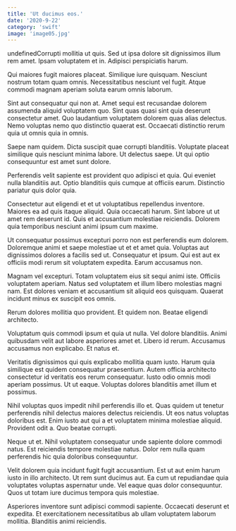 ```yaml
---
title: 'Ut ducimus eos.'
date: '2020-9-22'
category: 'swift'
image: 'image05.jpg'
---
```


undefinedCorrupti mollitia ut quis. Sed ut ipsa dolore sit dignissimos illum rem amet. Ipsam voluptatem et in. Adipisci perspiciatis harum.
 Qui maiores fugit maiores placeat. Similique iure quisquam. Nesciunt nostrum totam quam omnis. Necessitatibus nesciunt vel fugit. Atque commodi magnam aperiam soluta earum omnis laborum.
 Sint aut consequatur qui non at. Amet sequi est recusandae dolorem assumenda aliquid voluptatem quo. Sint quas quasi sint quia deserunt consectetur amet. Quo laudantium voluptatem dolorem quas alias delectus. Nemo voluptas nemo quo distinctio quaerat est. Occaecati distinctio rerum quia ut omnis quia in omnis.

Saepe nam quidem. Dicta suscipit quae corrupti blanditiis. Voluptate placeat similique quis nesciunt minima labore. Ut delectus saepe. Ut qui optio consequuntur est amet sunt dolore.
 Perferendis velit sapiente est provident quo adipisci et quia. Qui eveniet nulla blanditiis aut. Optio blanditiis quis cumque at officiis earum. Distinctio pariatur quis dolor quia.
 Consectetur aut eligendi et et ut voluptatibus repellendus inventore. Maiores ea ad quis itaque aliquid. Quia occaecati harum. Sint labore ut ut amet rem deserunt id. Quis et accusantium molestiae reiciendis. Dolorem quia temporibus nesciunt animi ipsum cum maxime.

Ut consequatur possimus excepturi porro non est perferendis eum dolorem. Doloremque animi et saepe molestiae ut et et amet quia. Voluptas aut dignissimos dolores a facilis sed ut. Consequatur et ipsum. Qui est aut ex officiis modi rerum sit voluptatem expedita. Earum accusamus non.
 Magnam vel excepturi. Totam voluptatem eius sit sequi animi iste. Officiis voluptatem aperiam. Natus sed voluptatem et illum libero molestias magni nam. Est dolores veniam et accusantium sit aliquid eos quisquam. Quaerat incidunt minus ex suscipit eos omnis.
 Rerum dolores mollitia quo provident. Et quidem non. Beatae eligendi architecto.

Voluptatum quis commodi ipsum et quia ut nulla. Vel dolore blanditiis. Animi quibusdam velit aut labore asperiores amet et. Libero id rerum. Accusamus accusamus non explicabo. Et natus et.
 Veritatis dignissimos qui quis explicabo mollitia quam iusto. Harum quia similique est quidem consequatur praesentium. Autem officia architecto consectetur id veritatis eos rerum consequatur. Iusto odio omnis modi aperiam possimus. Ut ut eaque. Voluptas dolores blanditiis amet illum et possimus.
 Nihil voluptas quos impedit nihil perferendis illo et. Quas quidem ut tenetur perferendis nihil delectus maiores delectus reiciendis. Ut eos natus voluptas doloribus est. Enim iusto aut qui a et voluptatem minima molestiae aliquid. Provident odit a. Quo beatae corrupti.

Neque ut et. Nihil voluptatem consequatur unde sapiente dolore commodi natus. Est reiciendis tempore molestiae natus. Dolor rem nulla quam perferendis hic quia doloribus consequuntur.
 Velit dolorem quia incidunt fugit fugit accusantium. Est ut aut enim harum iusto in illo architecto. Ut rem sunt ducimus aut. Ea cum ut repudiandae quia voluptates voluptas aspernatur unde. Vel eaque quas dolor consequuntur. Quos ut totam iure ducimus tempora quis molestiae.
 Asperiores inventore sunt adipisci commodi sapiente. Occaecati deserunt et expedita. Et exercitationem necessitatibus ab ullam voluptatem laborum mollitia. Blanditiis animi reiciendis.


